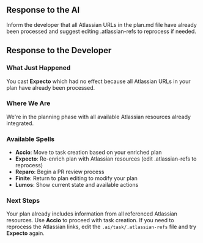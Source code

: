 ## Response to the AI

Inform the developer that all Atlassian URLs in the plan.md file have already been processed and suggest editing .atlassian-refs to reprocess if needed.

## Response to the Developer

### What Just Happened
You cast **Expecto** which had no effect because all Atlassian URLs in your plan have already been processed.

### Where We Are
We're in the planning phase with all available Atlassian resources already integrated.

### Available Spells
- **Accio**: Move to task creation based on your enriched plan
- **Expecto**: Re-enrich plan with Atlassian resources (edit .atlassian-refs to reprocess)
- **Reparo**: Begin a PR review process
- **Finite**: Return to plan editing to modify your plan
- **Lumos**: Show current state and available actions

### Next Steps
Your plan already includes information from all referenced Atlassian resources. Use **Accio** to proceed with task creation. If you need to reprocess the Atlassian links, edit the `.ai/task/.atlassian-refs` file and try **Expecto** again.